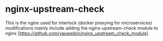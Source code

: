 # nginx-upstream-check

This is the nginx used for interlock (docker proxying for microservices)
modifications mainly include adding the nginx-upstream-check module to nginx [https://github.com/yaoweibin/nginx_upstream_check_module]
